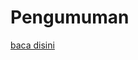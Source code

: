 # Pengumuman
[baca disini](https://github.com/WShme2017/kaderisasiWS/blob/master/Season%201/day%201/Pengumuman.md)
